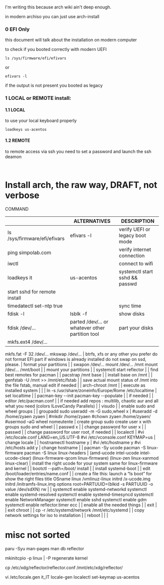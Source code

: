 I'm writing this because arch wiki ain't deep enough.

in modern archiso you can just use arch-install

### 0 EFI Only

this document will talk about the installation on modern computer

to check if you booted correctly with modern UEFI
````
ls /sys/firmware/efi/efivars
````
or 
````
efivars -l
````

if the output is not present you booted as legacy

### 1 LOCAL or REMOTE install:
#### 1.1 LOCAL

to use your local keyboard properly

````
loadkeys us-acentos
````
#### 1.2 REMOTE
to remote access via ssh you need to set a password and launch the ssh deamon
````


````




# Install arch, the raw way, DRAFT, not verbose

COMMAND

|  | ALTERNATIVES | DESCRIPTION |
| --- | --- | --- |
| ls /sys/firmware/efi/efivars | efivars -l | verify UEFI or legacy boot mode |
| ping simpolab.com |  | verify internet connection |
| iwctl |  | connect to wifi |
| loadkeys it | us-acentos | systemctl start sshd && passwd | set keymap for local install or
start sshd for remote install |
| timedatectl set-ntp true |  | sync time |
| fdisk -l | lsblk -f | show disks |
| fdisk    /dev/… | parted /dev/… or whatever other partition tool | part your disks |
| mkfs.ext4 /dev/…
mkfs.fat -F 32 /dev/…
mkswap /dev/… | btrfs, xfs or any other you prefer
do not format EFI part if windows is already installed
do not swap on ssd, please. | format your partitions |
| swapon /dev/…
mount /dev/… /mnt
mount /dev/… /mnt/boot |  | mount your partitions |
| systemctl start reflector |  | find best remotes for pacman |
| pacstrap /mnt base |  | install base on /mnt |
| genfstab -U /mnt >> /mnt/etc/fstab |  | save actual mount status of /mnt into the file fstab, manual edit if needed |
| arch-chroot /mnt |  | execute as installed system |
|  | ln -s /usr/share/zoneinfo/Europe/Rome /etc/localtime | set localtime |
| pacman-key --init
pacman-key --populate |  | if needed |
| editor /etc/pacman.conf |  | if needed add repos : multilib, chaotic aur and all what you need   (colors ILoveCandy Parallels) |
| visudo |  | enable sudo and wheel groups |
| groupadd sudo
useradd -m -G sudo,wheel x | #useradd -d /home/zyaen zyaen  |
#mkdir /home/zyaen
#chown zyaen /home/zyaen/
#usermod –aG wheel nomeutente | create group sudo
create user x with groups sudo and wheel |
| passwd x |  | change password for user x |
| passwd |  | change password for user root, if needed |
| localectl | #vi /etc/locale.conf LANG=en_US.UTF-8
#vi /etc/vconsole.conf KEYMAP=us | change locale |
| hostnamectl hostname y | #vi /etc/hostname y
#vi /etc/hosts add y | change hostname |
| pacman -Sy ucode 
pacman -S linux-firmware 
pacman -S linux linux-headers  | (amd-ucode intel-ucode intel-ucode-clear)
(linux-firmware-qcom linux-firmware)
(linux-zen linux-xanmod linux-clear) | install the right ucode for your system
same for linux-firmware
and kernel |
| bootctl --path=/boot/ install |  | install systemd-boot |
| edit /boot/loader/entries/name.conf |  | create a file this:   launch a “ls boot” for show the right files
title	OSname
linux	/vmlinuz-linux
initrd	/x-ucode.img
initrd	/initramfs-linux.img
options root=PARTUUID=(blkid -s PARTUUID -o value /dev/sdXN) rw |
| systemctl enable systemd-networkd
systemctl enable systemd-resolved
systemctl enable systemd-timesyncd
systemctl enable NetworkManager
systemctl enable sshd
systemctl enable gdm
systemctl enable reflector.timer
ecc |  | enable all the needed things |
| exit |  | exit chroot |
| cp -r /etc/systemd/network /mnt/etc/systemd |  | copy network settings for iso to installation |
| reboot |  |  |



# misc not sorted

paru -Syu man-pages man db reflector

mkinitcpio -p linux | -P      regenerate kernel

cp  /etc/xdg/reflector/reflector.conf /mnt/etc/xdg/reflector/

vi /etc/locale.gen it_IT
locale-gen
localectl set-keymap us-acentos